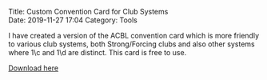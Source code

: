 Title: Custom Convention Card for Club Systems	
Date: 2019-11-27 17:04
Category: Tools

I have created a version of the ACBL convention card which is more friendly to various club systems, both Strong/Forcing clubs and also other systems where 1\c and 1\d are distinct. This card is free to use.

[Download here](/pdfs/precision-cc.pdf)